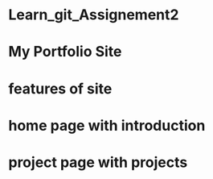 # Learn_git_Assignement2
# My Portfolio Site
# features of site
# home page with introduction
# project page with projects
